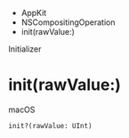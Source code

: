 

- AppKit
- NSCompositingOperation
-  init(rawValue:) 

Initializer

# init(rawValue:)

macOS

``` source
init?(rawValue: UInt)
```

